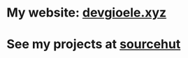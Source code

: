 # My website: [devgioele.xyz](https://devgioele.xyz)

# See my projects at [sourcehut](https://sr.ht/~devgioele/)
